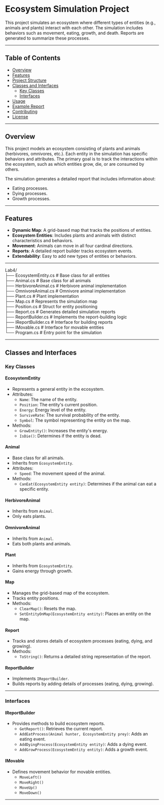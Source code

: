 # Ecosystem Simulation Project

This project simulates an ecosystem where different types of entities (e.g., animals and plants) interact with each other. The simulation includes behaviors such as movement, eating, growth, and death. Reports are generated to summarize these processes.

---

## Table of Contents

- [Overview](#overview)
- [Features](#features)
- [Project Structure](#project-structure)
- [Classes and Interfaces](#classes-and-interfaces)
  - [Key Classes](#key-classes)
  - [Interfaces](#interfaces)
- [Usage](#usage)
- [Example Report](#example-report)
- [Contributing](#contributing)
- [License](#license)

---

## Overview

This project models an ecosystem consisting of plants and animals (herbivores, omnivores, etc.). Each entity in the simulation has specific behaviors and attributes. The primary goal is to track the interactions within the ecosystem, such as which entities grow, die, or are consumed by others.

The simulation generates a detailed report that includes information about:
- Eating processes.
- Dying processes.
- Growth processes.

---

## Features

- **Dynamic Map**: A grid-based map that tracks the positions of entities.
- **Ecosystem Entities**: Includes plants and animals with distinct characteristics and behaviors.
- **Movement**: Animals can move in all four cardinal directions.
- **Reports**: A detailed report builder tracks ecosystem events.
- **Extendability**: Easy to add new types of entities or behaviors.

---

Lab4/ <br>
├── EcosystemEntity.cs       # Base class for all entities <br>
├── Animal.cs                # Base class for all animals <br>
├── HerbivoreAnimal.cs       # Herbivore animal implementation <br>
├── OmnivoreAnimal.cs        # Omnivore animal implementation <br>
├── Plant.cs                 # Plant implementation <br>
├── Map.cs                   # Represents the simulation map <br>
├── Position.cs              # Struct for entity positioning <br>
├── Report.cs                # Generates detailed simulation reports <br>
├── ReportBuilder.cs         # Implements the report-building logic <br>
├── IReportBuilder.cs        # Interface for building reports <br>
├── IMovable.cs              # Interface for movable entities <br>
└── Program.cs               # Entry point for the simulation <br>



---

## Classes and Interfaces

### Key Classes

#### **EcosystemEntity**
- Represents a general entity in the ecosystem.
- Attributes:
  - `Name`: The name of the entity.
  - `Position`: The entity's current position.
  - `Energy`: Energy level of the entity.
  - `SurviveRate`: The survival probability of the entity.
  - `Symbol`: The symbol representing the entity on the map.
- Methods:
  - `GrowEntity()`: Increases the entity's energy.
  - `IsDie()`: Determines if the entity is dead.

#### **Animal**
- Base class for all animals.
- Inherits from `EcosystemEntity`.
- Attributes:
  - `Speed`: The movement speed of the animal.
- Methods:
  - `CanEat(EcosystemEntity entity)`: Determines if the animal can eat a specific entity.

#### **HerbivoreAnimal**
- Inherits from `Animal`.
- Only eats plants.

#### **OmnivoreAnimal**
- Inherits from `Animal`.
- Eats both plants and animals.

#### **Plant**
- Inherits from `EcosystemEntity`.
- Gains energy through growth.

#### **Map**
- Manages the grid-based map of the ecosystem.
- Tracks entity positions.
- Methods:
  - `ClearMap()`: Resets the map.
  - `SetEntityOnMap(EcosystemEntity entity)`: Places an entity on the map.

#### **Report**
- Tracks and stores details of ecosystem processes (eating, dying, and growing).
- Methods:
  - `ToString()`: Returns a detailed string representation of the report.

#### **ReportBuilder**
- Implements `IReportBuilder`.
- Builds reports by adding details of processes (eating, dying, growing).

---

### Interfaces

#### **IReportBuilder**
- Provides methods to build ecosystem reports.
  - `GetReport()`: Retrieves the current report.
  - `AddEatProcess(Animal hunter, EcosystemEntity prey)`: Adds an eating event.
  - `AddDyingProcess(EcosystemEntity entity)`: Adds a dying event.
  - `AddGrowProcess(EcosystemEntity entity)`: Adds a growth event.

#### **IMovable**
- Defines movement behavior for movable entities.
  - `MoveLeft()`
  - `MoveRight()`
  - `MoveUp()`
  - `MoveDown()`

---

